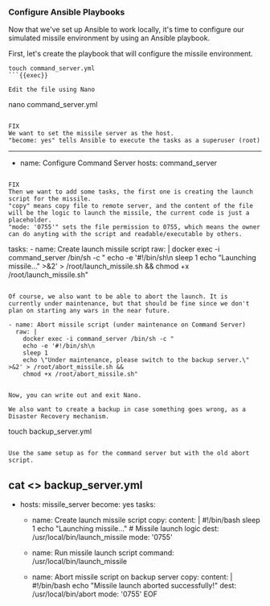 ### Configure Ansible Playbooks
Now that we've set up Ansible to work locally, it's time to configure our simulated missile environment by using an Ansible playbook.

First, let's create the playbook that will configure the missile environment.
```
touch command_server.yml
```{{exec}}

Edit the file using Nano
```
nano command_server.yml
```{{exec}}

FIX
We want to set the missile server as the host. 
"become: yes" tells Ansible to execute the tasks as a superuser (root)
```
---
- name: Configure Command Server
  hosts: command_server
```{{exec}}

FIX
Then we want to add some tasks, the first one is creating the launch script for the missile.
"copy" means copy file to remote server, and the content of the file will be the logic to launch the missile, the current code is just a placeholder.
"mode: '0755'" sets the file permission to 0755, which means the owner can do anyting with the script and readable/executable by others.
```
  tasks:
    - name: Create launch missile script
      raw: |
        docker exec -i command_server /bin/sh -c "
        echo -e '#!/bin/sh\n
        sleep 1
        echo \"Launching missile...\" >&2' > /root/launch_missile.sh &&
        chmod +x /root/launch_missile.sh"
```{{exec}}

Of course, we also want to be able to abort the launch. It is currently under maintenance, but that should be fine since we don't plan on starting any wars in the near future.
```
    - name: Abort missile script (under maintenance on Command Server)
      raw: |
        docker exec -i command_server /bin/sh -c "
        echo -e '#!/bin/sh\n
        sleep 1
        echo \"Under maintenance, please switch to the backup server.\" >&2' > /root/abort_missile.sh &&
        chmod +x /root/abort_missile.sh"
```{{exec}}

Now, you can write out and exit Nano.

We also want to create a backup in case something goes wrong, as a Disaster Recovery mechanism.
```
touch backup_server.yml
```{{exec}}

Use the same setup as for the command server but with the old abort script.
```
cat <<EOF >> backup_server.yml
---
- hosts: missile_server
  become: yes
  tasks:
    - name: Create launch missile script
      copy:
        content: |
          #!/bin/bash
          sleep 1
          echo "Launching missile..."
          # Missile launch logic
        dest: /usr/local/bin/launch_missile
        mode: '0755'

    - name: Run missile launch script
      command: /usr/local/bin/launch_missile

    - name: Abort missile script on backup server
      copy:
        content: |
          #!/bin/bash
          echo "Missile launch aborted successfully!"
        dest: /usr/local/bin/abort
        mode: '0755'
EOF
```{{exec}}